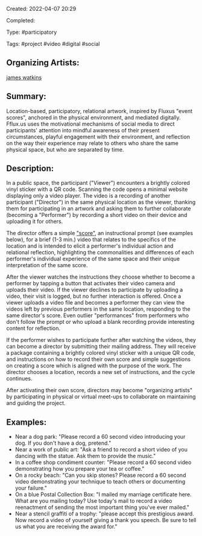 Created: 2022-04-07 20:29

Completed:

Type: #participatory

Tags: #project #video #digital #social


## Organizing Artists:
[james watkins](wtkns.com)

## Summary:

Location-based, participatory, relational artwork, inspired by Fluxus "event scores", anchored in the physical environment, and mediated digitally. Fflux.us uses the motivational mechanisms of social media to direct participants' attention into mindful awareness of their present circumstances, playful engagement with their environment, and reflection on the way their experience may relate to others who share the same physical space, but who are separated by time.

## Description:

In a public space, the participant ("Viewer") encounters a brightly colored vinyl sticker with a QR code. Scanning the code opens a minimal website displaying only a video player. The video is a recording of another participant ("Director") in the same physical location as the viewer, thanking them for participating in an artwork and asking them to further collaborate (becoming a "Performer") by recording a short video on their device and uploading it for others.

The director offers a simple ["score"](https://www.thing.net/~grist/ld/fluxusworkbook.pdf), an instructional prompt (see examples below), for a brief (1-3 min.) video that relates to the specifics of the location and is intended to elicit a performer's individual action and relational reflection, highlighting the commonalities and differences of each performer's individual experience of the same space and their unique interpretation of the same score.

After the viewer watches the instructions they choose whether to become a performer by tapping a button that activates their video camera and uploads their video. If the viewer declines to participate by uploading a video, their visit is logged, but no further interaction is offered. Once a viewer uploads a video file and becomes a performer they can view the videos left by previous performers in the same location, responding to the same director's score. Even outlier "performances" from performers who don't follow the prompt or who upload a blank recording provide interesting content for reflection.

If the performer wishes to participate further after watching the videos, they can become a director by submitting their mailing address. They will receive a package containing a brightly colored vinyl sticker with a unique QR code, and instructions on how to record their own score and simple suggestions on creating a score which is aligned with the purpose of the work. The director chooses a location, records a new set of instructions, and the cycle continues. 

After activating their own score, directors may become "organizing artists" by participating in physical or virtual meet-ups to collaborate on maintaining and guiding the project.

## Examples:
* Near a dog park: "Please record a 60 second video introducing your dog. If you don't have a dog, pretend."
* Near a work of public art: "Ask a friend to record a short video of you dancing with the statue. Ask them to provide the music."
* In a coffee shop condiment counter: "Please record a 60 second video demonstrating how you prepare your tea or coffee."
* On a rocky beach: "Can you skip stones? Please record a 60 second video demonstrating your technique to teach others or documenting your failure."
* On a blue Postal Collection Box: "I mailed my marriage certificate here. What are you mailing today? Use today's mail to record a video reenactment of sending the most important thing you've ever mailed." 
* Near a stencil graffiti of a trophy: "please accept this prestigious award. Now record a video of yourself giving a thank you speech. Be sure to tell us what you are receiving the award for."

